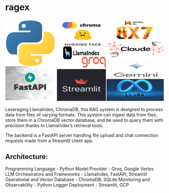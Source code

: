 # ragex

![](src/images/rag-stack.png)

Leveraging LlamaIndex, ChromaDB, this RAG system is designed to process data from files of varying formats. This system can ingest data from files, store them in a ChromaDB vector database, and be used to query them with precision thanks to LlamaIndex’s retrieval tools.

The backend is a FastAPI server handling file upload and chat connection requests made from a Streamlit client app. 


## Architecture:
Programming Language             - Python 
Model Provider                   - Groq, Google Vertex
LLM Orchestrators and Frameworks - LlamaIndex, FastAPI, Streamlit
Operational and Vector Database  - ChromaDB, SQLite
Monitoring and Observability     - Python Logger
Deployment                       - Streamlit, GCP

